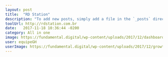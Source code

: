 ```yaml
---
layout: post
title:  "RD Station"
description: "To add new posts, simply add a file in the `_posts` directory that follows the convention `YYYY-MM-DD-name-of-post.ext` and includes the necessary front matter. Take a look at the source for this post to get an idea about how it works."
toolUrl: http://rdstation.com.br
date:   2017-11-18 10:36:44 -0200
category: All in one
image: https://fundamental.digital/wp-content/uploads/2017/12/dashboard-rd-station.gif
user: equipeGH
userImage: https://fundamental.digital/wp-content/uploads/2017/12/growth-4.png
---
```

